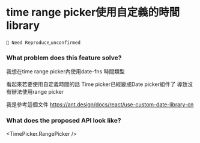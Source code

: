 # time range picker使用自定義的時間library

`🤔 Need Reproduce`,`unconfirmed`

### What problem does this feature solve?

我想在time range picker內使用date-fns 時間類型

看起來若要使用自定義時間的話
Time picker已經變成Date picker組件了
導致沒有辦法使用range picker

我是參考這個文件
https://ant.design/docs/react/use-custom-date-library-cn

### What does the proposed API look like?

<TimePicker.RangePicker />

<!-- generated by ant-design-issue-helper. DO NOT REMOVE -->

